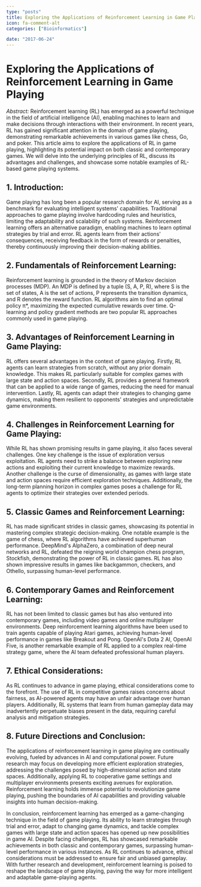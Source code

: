 ```yaml
---
type: "posts"
title: Exploring the Applications of Reinforcement Learning in Game Playing
icon: fa-comment-alt
categories: ["Bioinformatics"]

date: "2017-06-24"
---
```




# Exploring the Applications of Reinforcement Learning in Game Playing

*Abstract:*
Reinforcement learning (RL) has emerged as a powerful technique in the field of artificial intelligence (AI), enabling machines to learn and make decisions through interactions with their environment. In recent years, RL has gained significant attention in the domain of game playing, demonstrating remarkable achievements in various games like chess, Go, and poker. This article aims to explore the applications of RL in game playing, highlighting its potential impact on both classic and contemporary games. We will delve into the underlying principles of RL, discuss its advantages and challenges, and showcase some notable examples of RL-based game playing systems.

## 1. Introduction:
Game playing has long been a popular research domain for AI, serving as a benchmark for evaluating intelligent systems' capabilities. Traditional approaches to game playing involve hardcoding rules and heuristics, limiting the adaptability and scalability of such systems. Reinforcement learning offers an alternative paradigm, enabling machines to learn optimal strategies by trial and error. RL agents learn from their actions' consequences, receiving feedback in the form of rewards or penalties, thereby continuously improving their decision-making abilities.

## 2. Fundamentals of Reinforcement Learning:
Reinforcement learning is grounded in the theory of Markov decision processes (MDP). An MDP is defined by a tuple (S, A, P, R), where S is the set of states, A is the set of actions, P represents the transition dynamics, and R denotes the reward function. RL algorithms aim to find an optimal policy π*, maximizing the expected cumulative rewards over time. Q-learning and policy gradient methods are two popular RL approaches commonly used in game playing.

## 3. Advantages of Reinforcement Learning in Game Playing:
RL offers several advantages in the context of game playing. Firstly, RL agents can learn strategies from scratch, without any prior domain knowledge. This makes RL particularly suitable for complex games with large state and action spaces. Secondly, RL provides a general framework that can be applied to a wide range of games, reducing the need for manual intervention. Lastly, RL agents can adapt their strategies to changing game dynamics, making them resilient to opponents' strategies and unpredictable game environments.

## 4. Challenges in Reinforcement Learning for Game Playing:
While RL has shown promising results in game playing, it also faces several challenges. One key challenge is the issue of exploration versus exploitation. RL agents need to strike a balance between exploring new actions and exploiting their current knowledge to maximize rewards. Another challenge is the curse of dimensionality, as games with large state and action spaces require efficient exploration techniques. Additionally, the long-term planning horizon in complex games poses a challenge for RL agents to optimize their strategies over extended periods.

## 5. Classic Games and Reinforcement Learning:
RL has made significant strides in classic games, showcasing its potential in mastering complex strategic decision-making. One notable example is the game of chess, where RL algorithms have achieved superhuman performance. DeepMind's AlphaZero, a combination of deep neural networks and RL, defeated the reigning world champion chess program, Stockfish, demonstrating the power of RL in classic games. RL has also shown impressive results in games like backgammon, checkers, and Othello, surpassing human-level performance.

## 6. Contemporary Games and Reinforcement Learning:
RL has not been limited to classic games but has also ventured into contemporary games, including video games and online multiplayer environments. Deep reinforcement learning algorithms have been used to train agents capable of playing Atari games, achieving human-level performance in games like Breakout and Pong. OpenAI's Dota 2 AI, OpenAI Five, is another remarkable example of RL applied to a complex real-time strategy game, where the AI team defeated professional human players.

## 7. Ethical Considerations:
As RL continues to advance in game playing, ethical considerations come to the forefront. The use of RL in competitive games raises concerns about fairness, as AI-powered agents may have an unfair advantage over human players. Additionally, RL systems that learn from human gameplay data may inadvertently perpetuate biases present in the data, requiring careful analysis and mitigation strategies.

## 8. Future Directions and Conclusion:
The applications of reinforcement learning in game playing are continually evolving, fueled by advances in AI and computational power. Future research may focus on developing more efficient exploration strategies, addressing the challenges posed by high-dimensional action and state spaces. Additionally, applying RL to cooperative game settings and multiplayer environments presents exciting avenues for exploration. Reinforcement learning holds immense potential to revolutionize game playing, pushing the boundaries of AI capabilities and providing valuable insights into human decision-making.

In conclusion, reinforcement learning has emerged as a game-changing technique in the field of game playing. Its ability to learn strategies through trial and error, adapt to changing game dynamics, and tackle complex games with large state and action spaces has opened up new possibilities in game AI. Despite facing challenges, RL has showcased remarkable achievements in both classic and contemporary games, surpassing human-level performance in various instances. As RL continues to advance, ethical considerations must be addressed to ensure fair and unbiased gameplay. With further research and development, reinforcement learning is poised to reshape the landscape of game playing, paving the way for more intelligent and adaptable game-playing agents.